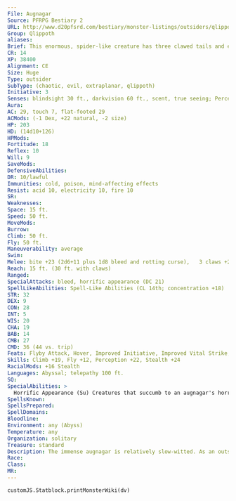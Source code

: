 ```yaml
---
File: Augnagar
Source: PFRPG Bestiary 2
URL: http://www.d20pfsrd.com/bestiary/monster-listings/outsiders/qlippoth/qlippoth-augnagar
Group: Qlippoth
aliases: 
Brief: This enormous, spider-like creature has three clawed tails and eight legs connected by leathery webs of flesh.
CR: 14
XP: 38400
Alignment: CE
Size: Huge
Type: outsider
SubType: (chaotic, evil, extraplanar, qlippoth)
Initiative: 3
Senses: blindsight 30 ft., darkvision 60 ft., scent, true seeing; Perception +22
Aura: 
AC: 29, touch 7, flat-footed 29
ACMods: (-1 Dex, +22 natural, -2 size)
HP: 203
HD: (14d10+126)
HPMods: 
Fortitude: 18
Reflex: 10
Will: 9
SaveMods: 
DefensiveAbilities: 
DR: 10/lawful
Immunities: cold, poison, mind-affecting effects
Resist: acid 10, electricity 10, fire 10
SR: 
Weaknesses: 
Space: 15 ft.
Speed: 50 ft.
MoveMods: 
Burrow: 
Climb: 50 ft.
Fly: 50 ft.
Maneuverability: average
Swim: 
Melee: bite +23 (2d6+11 plus 1d8 bleed and rotting curse),   3 claws +23 (1d8+11 plus 1d8 bleed)
Reach: 15 ft. (30 ft. with claws)
Ranged: 
SpecialAttacks: bleed, horrific appearance (DC 21)
SpellLikeAbilities: Spell-Like Abilities (CL 14th; concentration +18)  Constant-true seeing   3/day-dimension door, protection from law   1/day-waves of exhaustion
STR: 32
DEX: 9
CON: 28
INT: 5
WIS: 20
CHA: 19
BAB: 14
CMB: 27
CMD: 36 (44 vs. trip)
Feats: Flyby Attack, Hover, Improved Initiative, Improved Vital Strike, Lightning Reflexes, Power Attack, Vital Strike
Skills: Climb +19, Fly +12, Perception +22, Stealth +24
RacialMods: +16 Stealth
Languages: Abyssal; telepathy 100 ft.
SQ: 
SpecialAbilities: >
  Horrific Appearance (Su) Creatures that succumb to an augnagar's horrific appearance are driven momentarily insane. This results in 2 points of Charisma damage and leaves the victim confused for 1d3 rounds.  Rotting Curse (Su): Bite- injury; Save Fort DC 26; Frequency 1/ day; Effect 1d6 Con drain plus constant stench. A creature that suffers the rotting curse imparted by an augnagar's bite displays hideous, festering wounds that exude a horrific stench. This functions as the stench universal monster rule (see page 302), save that it affects all creatures except those that are immune to poison. The victim of this curse receives no saving throw to avoid becoming sickened by the stench, but other creatures can attempt a DC 26 Fortitude save to negate this condition-those who fail remain sickened as long as they remain within 30 feet of the cursed victim. The horrific stench also imparts a -8 penalty on all Stealth checks made by the cursed victim. The save DC is Constitution-based.
SpellsKnown: 
SpellsPrepared: 
SpellDomains: 
Bloodline: 
Environment: any (Abyss)
Temperature: any
Organization: solitary
Treasure: standard
Description: The immense augnagar is relatively slow-witted. As an outsider, it does not need to eat to survive, yet it remains ravenous and feeds on anything it can overpower. The augnagar prefers the taste of well-rotted flesh- particularly rotted demon flesh-and the horrific curse its bite imparts flavors its meals perfectly. Yet the augnagar's favorite feast is of a much more cannibalistic type. These creatures find the flesh of their own kind to be the greatest delicacy. When an augnagar feeds upon enough of its own kind, it grows enormously bloated such that it can no longer fly, at which point it uses its clawed tails to tear its body apart in a frenzy of self-destruction. From this storm of torn fat and shredded viscera emerges a fully grown thulgant qlippoth-a creature similar in shape to an augnagar, yet much more intelligent and even more dangerous.  An augnagar has a wingspan of 30 feet and weighs 6,000 pounds.
Race: 
Class: 
MR: 
---
```

```dataviewjs
customJS.Statblock.printMonsterWiki(dv)
```
